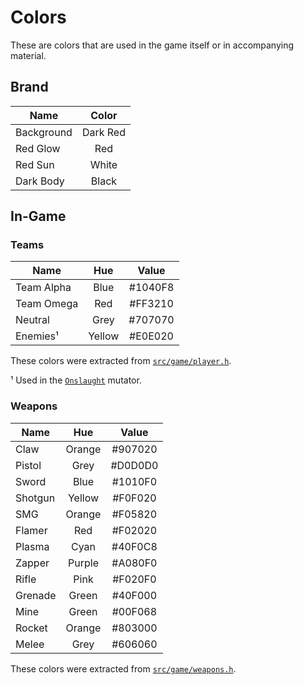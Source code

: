 # Colors

These are colors that are used in the game itself or in accompanying material.

## Brand

| Name       |  Color   |
| ---------- |:--------:|
| Background | Dark Red |
| Red Glow   | Red      |
| Red Sun    | White    |
| Dark Body  | Black    |

## In-Game

### Teams

| Name       |  Hue   |  Value  |
| ---------- |:------:|:-------:|
| Team Alpha | Blue   | #1040F8 |
| Team Omega | Red    | #FF3210 |
| Neutral    | Grey   | #707070 |
| Enemies¹   | Yellow | #E0E020 |

These colors were extracted from [`src/game/player.h`](https://github.com/redeclipse/base/blob/6984ecb67ddbf8c4719d20517394bb44b9d2a238/src/game/player.h#L94).  

¹    Used in the [`Onslaught`](https://www.redeclipse.net/docs/Modes-and-Mutators#mutators) mutator.

### Weapons

| Name    |   Hue  |  Value  |
| ------- |:------:|:-------:|
| Claw    | Orange | #907020 |
| Pistol  | Grey   | #D0D0D0 |
| Sword   | Blue   | #1010F0 |
| Shotgun | Yellow | #F0F020 |
| SMG     | Orange | #F05820 |
| Flamer  | Red    | #F02020 |
| Plasma  | Cyan   | #40F0C8 |
| Zapper  | Purple | #A080F0 |
| Rifle   | Pink   | #F020F0 |
| Grenade | Green  | #40F000 |
| Mine    | Green  | #00F068 |
| Rocket  | Orange | #803000 |
| Melee   | Grey   | #606060 |

These colors were extracted from [`src/game/weapons.h`](https://github.com/redeclipse/base/blob/23be4849f2269a1b463c943cd84cbcdd39da5b2d/src/game/weapons.h#L305).
